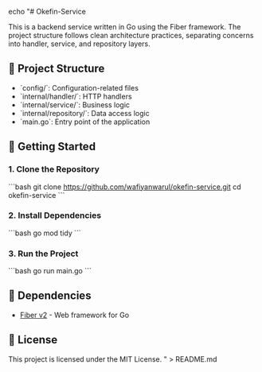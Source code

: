 echo "# Okefin-Service

This is a backend service written in Go using the Fiber framework. The project structure follows clean architecture practices, separating concerns into handler, service, and repository layers.

## 📁 Project Structure
- \`config/\`: Configuration-related files
- \`internal/handler/\`: HTTP handlers
- \`internal/service/\`: Business logic
- \`internal/repository/\`: Data access logic
- \`main.go\`: Entry point of the application

## 🚀 Getting Started

### 1. Clone the Repository
\`\`\`bash
git clone https://github.com/wafiyanwarul/okefin-service.git
cd okefin-service
\`\`\`

### 2. Install Dependencies
\`\`\`bash
go mod tidy
\`\`\`

### 3. Run the Project
\`\`\`bash
go run main.go
\`\`\`

## 🧩 Dependencies
- [Fiber v2](https://github.com/gofiber/fiber) - Web framework for Go

## 📄 License
This project is licensed under the MIT License.
" > README.md
